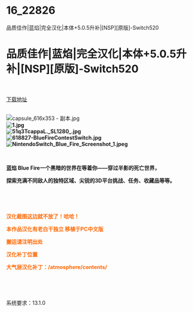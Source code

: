 # 16_22826
品质佳作|蓝焰|完全汉化|本体+5.0.5升补|[NSP][原版]-Switch520
# 品质佳作|蓝焰|完全汉化|本体+5.0.5升补|[NSP][原版]-Switch520
 <br/></br>
[下载地址](https://www.switch520.cc/article/22826 "下载地址")
<br/></br>

<p><img title="capsule_616x353 - 副本.jpg" src="https://www.switch520.cc/muke_img/2022_05_03_14090d5620695.jpg" alt="capsule_616x353 - 副本.jpg"><br>
<strong><img title="1.jpg" src="https://www.switch520.cc/muke_img/2021_10_01_69ae751675dbe.jpg" alt="1.jpg"></strong><br>
<strong><img title="51q3TcappaL._SL1280_.jpg" src="https://www.switch520.cc/muke_img/2021_10_01_195b8e0f89183.jpg" alt="51q3TcappaL._SL1280_.jpg"></strong><br>
<strong><img title="618827-BlueFireContestSwitch.jpg" src="https://www.switch520.cc/muke_img/2021_10_01_eddf71fd4cb68.jpg" alt="618827-BlueFireContestSwitch.jpg"></strong><br>
<strong><img title="NintendoSwitch_Blue_Fire_Screenshot_1.jpeg" src="https://www.switch520.cc/muke_img/2021_10_01_c1b13eace011c.jpeg" alt="NintendoSwitch_Blue_Fire_Screenshot_1.jpeg">&nbsp;</strong></p>
<p>&nbsp;</p>
<p><strong>蓝焰 Blue Fire一个黑暗的世界在等着你——穿过半影的死亡世界，</strong></p>
<p><strong>探索充满不同敌人的独特区域、尖锐的3D平台挑战、任务、收藏品等等。</strong></p>
<p>&nbsp;</p>
<p>&nbsp;</p>
<p><span style="color: #ff6600;"><strong>汉化截图这边就不放了！哈哈！</strong></span></p>
<p><span style="color: #ff6600;"><strong>本作品汉化有老白干独立 移植于PC中文版</strong></span></p>
<p><span style="color: #ff6600;"><strong>搬运请注明出处</strong></span></p>
<p><span style="color: #ff6600;"><strong>汉化补丁位置</strong></span></p>
<p><span style="color: #ff6600;"><strong>大气层汉化补丁：/atmosphere/contents/</strong></span></p>
<p>&nbsp;</p>
<p>&nbsp;</p>
<p>系统要求：13.1.0</p>



